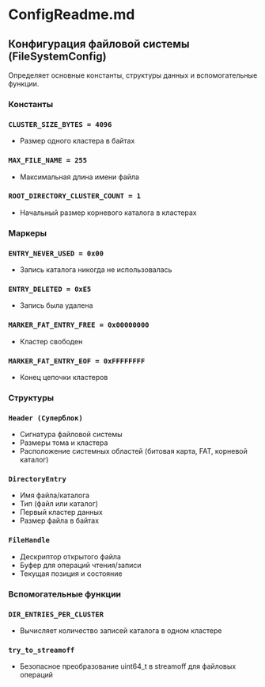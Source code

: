 # ConfigReadme.md

## Конфигурация файловой системы (FileSystemConfig)

Определяет основные константы, структуры данных и вспомогательные функции.

### Константы

### `CLUSTER_SIZE_BYTES = 4096`

- Размер одного кластера в байтах

### `MAX_FILE_NAME = 255`

- Максимальная длина имени файла

### `ROOT_DIRECTORY_CLUSTER_COUNT = 1`

- Начальный размер корневого каталога в кластерах

### Маркеры

### `ENTRY_NEVER_USED = 0x00`

- Запись каталога никогда не использовалась

### `ENTRY_DELETED = 0xE5`

- Запись была удалена

### `MARKER_FAT_ENTRY_FREE = 0x00000000`

- Кластер свободен

### `MARKER_FAT_ENTRY_EOF = 0xFFFFFFFF`

- Конец цепочки кластеров

### Структуры

### `Header (Суперблок)`

- Сигнатура файловой системы
- Размеры тома и кластера
- Расположение системных областей (битовая карта, FAT, корневой каталог)

### `DirectoryEntry`

- Имя файла/каталога
- Тип (файл или каталог)
- Первый кластер данных
- Размер файла в байтах

### `FileHandle`


- Дескриптор открытого файла
- Буфер для операций чтения/записи
- Текущая позиция и состояние

### Вспомогательные функции

### `DIR_ENTRIES_PER_CLUSTER`

- Вычисляет количество записей каталога в одном кластере

### `try_to_streamoff`

- Безопасное преобразование uint64_t в streamoff для файловых операций
